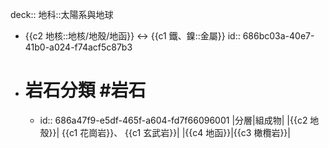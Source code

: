 deck:: 地科::太陽系與地球

- {{c2 地核::地核/地殼/地函}} <-> {{c1 鐵、鎳::金屬}}
  id:: 686bc03a-40e7-41b0-a024-f74acf5c87b3
- # 岩石分類 #岩石
	- id:: 686a47f9-e5df-465f-a604-fd7f66096001
	  |分層|組成物|
	  |{{c2 地殼}}| {{c1 花崗岩}}、 {{c1 玄武岩}}|
	  |{{c4 地函}}|{{c3 橄欖岩}}|
